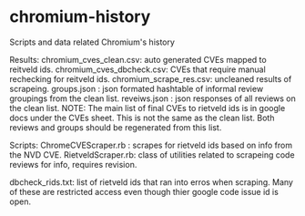 chromium-history
================

Scripts and data related Chromium's history

Results: 
chromium_cves_clean.csv: auto generated CVEs mapped to reitveld ids.
chromium_cves_dbcheck.csv: CVEs that require manual rechecking for reitveld ids.
chromium_scrape_res.csv: uncleaned results of scrapeing. 
groups.json : json formated hashtable of informal review groupings from the clean list.
reveiws.json : json responses of all reviews on the clean list.
NOTE: The main list of final CVEs to rietveld ids is in google docs under the CVEs sheet. 
This is not the same as the clean list. Both reviews and groups should be regenerated from this list. 

Scripts: 
ChromeCVEScraper.rb : scrapes for rietveld ids based on info from the NVD CVE.
RietveldScraper.rb: class of utilities related to scrapeing code reviews for info, requires revision. 

dbcheck_rids.txt: list of rietveld ids that ran into erros when scraping. Many of these are restricted 
access even though thier google code issue id is open.  
